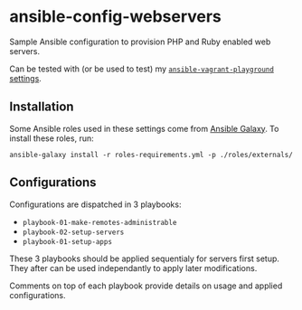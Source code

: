 # ansible-config-webservers

Sample Ansible configuration to provision PHP and Ruby enabled web servers.

Can be tested with (or be used to test) my [`ansible-vagrant-playground` settings](https://github.com/gael-ian/ansible-vagrant-playground).

## Installation

Some Ansible roles used in these settings come from [Ansible Galaxy](https://galaxy.ansible.com/).
To install these roles, run:

    ansible-galaxy install -r roles-requirements.yml -p ./roles/externals/

## Configurations

Configurations are dispatched in 3 playbooks:

* `playbook-01-make-remotes-administrable`
* `playbook-02-setup-servers`
* `playbook-01-setup-apps`

These 3 playbooks should be applied sequentialy for servers first setup.
They after can be used independantly to apply later modifications.

Comments on top of each playbook provide details on usage and applied configurations.

